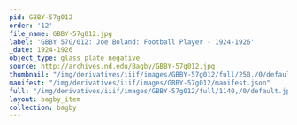 ```yaml
---
pid: GBBY-57g012
order: '12'
file_name: GBBY-57g012.jpg
label: 'GBBY 57G/012: Joe Boland: Football Player - 1924-1926'
_date: 1924-1926
object_type: glass plate negative
source: http://archives.nd.edu/Bagby/GBBY-57g012.jpg
thumbnail: "/img/derivatives/iiif/images/GBBY-57g012/full/250,/0/default.jpg"
manifest: "/img/derivatives/iiif/images/GBBY-57g012/manifest.json"
full: "/img/derivatives/iiif/images/GBBY-57g012/full/1140,/0/default.jpg"
layout: bagby_item
collection: bagby
---
```

